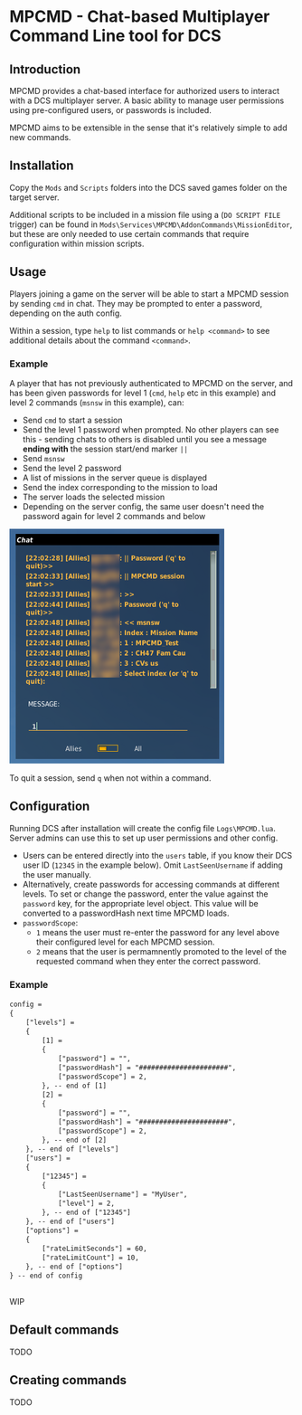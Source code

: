 # MPCMD - Chat-based Multiplayer Command Line tool for DCS 

## Introduction
MPCMD provides a chat-based interface for authorized users to interact with a DCS multiplayer server. A basic ability to manage user permissions using pre-configured users, or passwords is included.

MPCMD aims to be extensible in the sense that it's relatively simple to add new commands. 

## Installation
Copy the `Mods` and `Scripts` folders into the DCS saved games folder on the target server.

Additional scripts to be included in a mission file using a (`DO SCRIPT FILE` trigger) can be found in `Mods\Services\MPCMD\AddonCommands\MissionEditor`, but these are only needed to use certain commands that require configuration within mission scripts. 

## Usage
Players joining a game on the server will be able to start a MPCMD session by sending `cmd` in chat. They may be prompted to enter a password, depending on the auth config. 

Within a session, type `help` to list commands or `help <command>` to see additional details about the command `<command>`.

### Example 
A player that has not previously authenticated to MPCMD on the server, and has been given passwords for level 1 (`cmd`, `help` etc in this example) and level 2 commands (`msnsw` in this example), can: 
* Send `cmd` to start a session
* Send the level 1 password when prompted. No other players can see this - sending chats to others is disabled until you see a message **ending with** the session start/end marker `||`
* Send `msnsw`
* Send the level 2 password
* A list of missions in the server queue is displayed
* Send the index corresponding to the mission to load
* The server loads the selected mission
* Depending on the server config, the same user doesn't need the password again for level 2 commands and below

![User authenticates and switches mission](Docs/Images/Example%20msnsw.png)

To quit a session, send `q` when not within a command.

## Configuration
Running DCS after installation will create the config file `Logs\MPCMD.lua`. Server admins can use this to set up user permissions and other config.

* Users can be entered directly into the `users` table, if you know their DCS user ID (`12345` in the example below). Omit `LastSeenUsername` if adding the user manually.
* Alternatively, create passwords for accessing commands at different levels. To set or change the password, enter the value against the `password` key, for the appropriate level object. This value will be converted to a passwordHash next time MPCMD loads.
* `passwordScope`:
    *  `1` means the user must re-enter the password for any level above their configured level for each MPCMD session.
    * `2` means that the user is permamnently promoted to the level of the requested command when they enter the correct password.
### Example
```
config = 
{
	["levels"] = 
	{
		[1] = 
		{
			["password"] = "",
			["passwordHash"] = "######################",
			["passwordScope"] = 2,
		}, -- end of [1]
		[2] = 
		{
			["password"] = "",
			["passwordHash"] = "######################",
			["passwordScope"] = 2,
		}, -- end of [2]
	}, -- end of ["levels"]
	["users"] = 
	{
		["12345"] = 
		{
			["LastSeenUsername"] = "MyUser",
			["level"] = 2,
		}, -- end of ["12345"]
	}, -- end of ["users"]
	["options"] = 
	{
		["rateLimitSeconds"] = 60,
		["rateLimitCount"] = 10,
	}, -- end of ["options"]
} -- end of config


```

WIP

## Default commands

TODO

## Creating commands
TODO